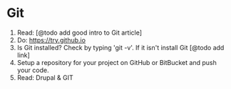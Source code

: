# Git

1. Read: [@todo add good intro to Git article]
2. Do: https://try.github.io 
3. Is Git installed? Check by typing 'git -v'. If it isn't install Git [@todo add link]
4. Setup a repository for your project on GitHub or BitBucket and push your code.
5. Read: Drupal & GIT
